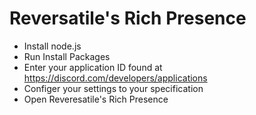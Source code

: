 # Reversatile's Rich Presence
- Install node.js
- Run Install Packages
- Enter your application ID found at https://discord.com/developers/applications
- Configer your settings to your specification
- Open Reveresatile's Rich Presence
